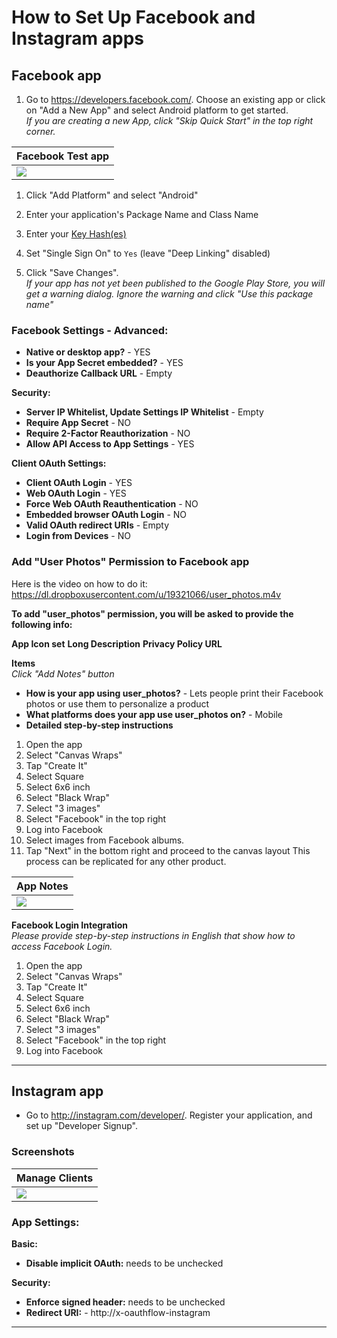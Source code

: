 # How to Set Up Facebook and Instagram apps

## Facebook app

1. Go to https://developers.facebook.com/. Choose an existing app or click on "Add a New App" and select Android platform to get started.  
*If you are creating a new App, click "Skip Quick Start" in the top right corner.*  

| Facebook Test app |
| :--- |
| ![][1] |

1. Click "Add Platform" and select "Android"

1. Enter your application's Package Name and Class Name

1. Enter your [Key Hash(es)](https://developers.facebook.com/docs/android/getting-started#release-key-hash)

1. Set "Single Sign On" to `Yes` (leave "Deep Linking" disabled)

1. Click "Save Changes".  
*If your app has not yet been published to the Google Play Store, you will get a warning dialog. Ignore the warning and click "Use this package name"*

### Facebook Settings - Advanced:

- **Native or desktop app?** - YES
- **Is your App Secret embedded?** - YES
- **Deauthorize Callback URL** - Empty

**Security:**  
- **Server IP Whitelist, Update Settings IP Whitelist** - Empty
- **Require App Secret** - NO
- **Require 2-Factor Reauthorization** - NO
- **Allow API Access to App Settings** - YES

**Client OAuth Settings:**
- **Client OAuth Login** - YES
- **Web OAuth Login** - YES
- **Force Web OAuth Reauthentication** - NO
- **Embedded browser OAuth Login** - NO
- **Valid OAuth redirect URIs** - Empty
- **Login from Devices** - NO

### Add "User Photos" Permission to Facebook app
Here is the video on how to do it: https://dl.dropboxusercontent.com/u/19321066/user_photos.m4v

**To add "user_photos" permission, you will be asked to provide the following info:**  

**App Icon set**
**Long Description**
**Privacy Policy URL**

**Items**  
*Click "Add Notes" button*
- **How is your app using user_photos?** - Lets people print their Facebook photos or use them to personalize a product  
- **What platforms does your app use user_photos on?** - Mobile  
- **Detailed step-by-step instructions**

1. Open the app
1. Select "Canvas Wraps"
1. Tap "Create It"
1. Select Square
1. Select 6x6 inch
1. Select "Black Wrap"
1. Select "3 images" 
1. Select "Facebook" in the top right 
1. Log into Facebook
1. Select images from Facebook albums. 
1. Tap "Next" in the bottom right and proceed to the canvas layout 
This process can be replicated for any other product.

| App Notes |
| :--- |
| ![][2] |

**Facebook Login Integration**  
*Please provide step-by-step instructions in English that show how to access Facebook Login.*  
 1. Open the app
 1. Select "Canvas Wraps"
 1. Tap "Create It"
 1. Select Square
 1. Select 6x6 inch
 1. Select "Black Wrap"
 1. Select "3 images" 
 1. Select "Facebook" in the top right 
 1. Log into Facebook

---

## Instagram app

- Go to http://instagram.com/developer/. Register your application, and set up "Developer Signup".

### Screenshots

| Manage Clients |
| :--- |
| ![][3] |

### App Settings:

**Basic:**  
- **Disable implicit OAuth:** needs to be unchecked  

**Security:**  
- **Enforce signed header:** needs to be unchecked  
- **Redirect URI:** - http://x-oauthflow-instagram  

---
[1]: https://lh3.googleusercontent.com/KEoQaAhIXDI8DZ2EHI4ByXSiYIRISCk6JAwmdFVV3TY=w1160-h786-no
[2]: https://lh3.googleusercontent.com/EPeWauC2LzcS_qr4zhdqlG6oZtswU3Tx1DljBiSVUi4=w1896-h1284-no
[3]: https://lh3.googleusercontent.com/P-WxNN2skKIobsTnki3ffPlC6BXwKtlCcExiu3kO6Wg=w1528-h962-no 